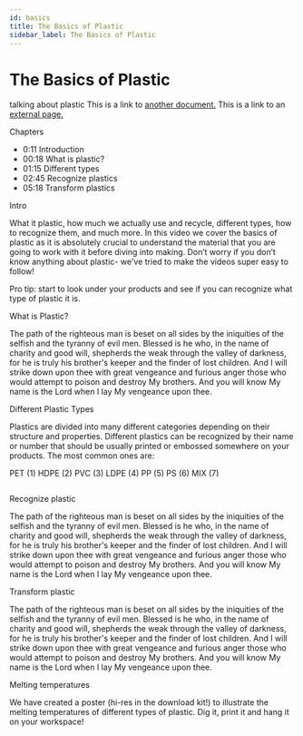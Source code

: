 ```yaml
---
id: basics
title: The Basics of Plastic
sidebar_label: The Basics of Plastic
---
```


<style>
:root {
  --highlight: #84cfec;
  --hover: #84cfec;
}
</style>

# The Basics of Plastic

talking about plastic
This is a link to [another document.](doc3.md)
This is a link to an [external page.](http://www.example.com)


Chapters

- 0:11 Introduction
- 00:18 What is plastic?
- 01:15 Different types
- 02:45 Recognize plastics
- 05:18 Transform plastics


Intro

What it plastic, how much we actually use and recycle, different types, how to recognize them, and much more.
In this video we cover the basics of plastic as it is absolutely crucial to understand the material that you are going to work with it before diving into making. Don’t worry if you don’t know anything about plastic- we've tried to make the videos super easy to follow!

Pro tip: start to look under your products and see if you can recognize what type of plastic it is.


What is Plastic?

The path of the righteous man is beset on all sides by the iniquities of the selfish and the tyranny of evil men. Blessed is he who, in the name of charity and good will, shepherds the weak through the valley of darkness, for he is truly his brother's keeper and the finder of lost children. And I will strike down upon thee with great vengeance and furious anger those who would attempt to poison and destroy My brothers. And you will know My name is the Lord when I lay My vengeance upon thee.


Different Plastic Types

Plastics are divided into many different categories depending on their structure and properties. Different plastics can be recognized by their name or number that should be usually printed or embossed somewhere on your products. The most common ones are:

PET (1)
HDPE (2)
PVC (3)
LDPE (4)
PP (5)
PS (6)
MIX (7)

<image>


Recognize plastic

The path of the righteous man is beset on all sides by the iniquities of the selfish and the tyranny of evil men. Blessed is he who, in the name of charity and good will, shepherds the weak through the valley of darkness, for he is truly his brother's keeper and the finder of lost children. And I will strike down upon thee with great vengeance and furious anger those who would attempt to poison and destroy My brothers. And you will know My name is the Lord when I lay My vengeance upon thee.


Transform plastic

The path of the righteous man is beset on all sides by the iniquities of the selfish and the tyranny of evil men. Blessed is he who, in the name of charity and good will, shepherds the weak through the valley of darkness, for he is truly his brother's keeper and the finder of lost children. And I will strike down upon thee with great vengeance and furious anger those who would attempt to poison and destroy My brothers. And you will know My name is the Lord when I lay My vengeance upon thee.


Melting temperatures

We have created a poster (hi-res in the download kit!) to illustrate the melting temperatures of different types of plastic. Dig it, print it and hang it on your workspace!

<image>

